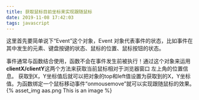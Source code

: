 ```yaml
---
title: 获取鼠标目前坐标来实现跟随鼠标
date: 2019-11-08 17:42:03
tags: javascript
---
```

这里首先要简单说下“Event”这个对象，Event 对象代表事件的状态，比如事件在其中发生的元素、键盘按键的状态、鼠标的位置、鼠标按钮的状态。

事件通常与函数结合使用，函数不会在事件发生前被执行！通过这个对象来运用<b>clientX/clientY</b>这两个方法来获取当前鼠标相对于浏览器窗口
左上角的位置信息。<!--more-->
获取到X，Y坐标值后就可以把对象的top和left值设置为获取到的X，Y坐标值。为函数绑定一个鼠标移动事件“onmousemove”就可以实现跟随鼠标的效果。
{% asset_img aas.png This is an image %}